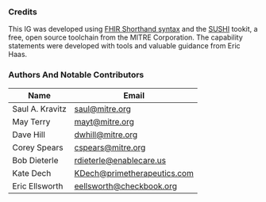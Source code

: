 <a name="credits"></a>
### Credits 

<p>
  This IG was developed using <a href="https://build.fhir.org/ig/HL7/fhir-shorthand/">FHIR Shorthand syntax</a> and the <a href="https://github.com/FHIR/sushi">SUSHI</a> tookit, a free, open source toolchain from the MITRE Corporation. The capability statements were developed with tools and valuable guidance from Eric Haas.
</p>

<a name="authors"></a>
### Authors And Notable Contributors
<table>
  <thead>
    <tr>
      <th>Name</th>
      <th>Email</th>
    </tr>
  </thead>
  <tbody>
    <tr>
      <td>Saul A. Kravitz</td>
      <td><a href="mailto:saul@mitre.org">saul@mitre.org</a></td>
    </tr>
    <tr>
      <td>May Terry</td>
      <td><a href="mailto:mayt@mitre.org">mayt@mitre.org</a></td>
    </tr>
    <tr>
      <td>Dave Hill</td>
      <td><a href="mailto:dwhill@mitre.org">dwhill@mitre.org</a></td>
    </tr>
    <tr>
      <td>Corey Spears</td>
      <td><a href="mailto:cspears@mitre.org">cspears@mitre.org</a></td>
    </tr>
    <tr>
      <td>Bob Dieterle</td>
      <td><a href="mailto:rdieterle@enablecare.us">rdieterle@enablecare.us</a></td>
    </tr>
    <tr>
      <td>Kate Dech</td>
      <td><a href="mailto:KDech@primetherapeutics.com">KDech@primetherapeutics.com</a></td>
    </tr>
    <tr>
      <td>Eric Ellsworth</td>
      <td><a href="mailto:eellsworth@checkbook.org">eellsworth@checkbook.org</a></td>
    </tr>
  </tbody>
</table>